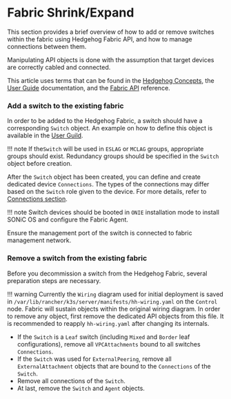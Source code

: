 # Fabric Shrink/Expand

This section provides a brief overview of how to add or remove switches within the fabric using Hedgehog Fabric API, and
how to manage connections between them.

Manipulating API objects is done with the assumption that target devices are correctly cabled and connected.

This article uses terms that can be found in the [Hedgehog Concepts](../concepts/overview.md), the [User
Guide](overview.md) documentation, and the [Fabric API](../reference/api.md) reference.

### Add a switch to the existing fabric

In order to be added to the Hedgehog Fabric, a switch should have a corresponding `Switch` object. An example on how to define
this object is available in the [User Guild](devices.md).

!!! note
    If the`Switch` will be used in `ESLAG` or `MCLAG` groups, appropriate groups should exist. Redundancy groups should
    be specified in the `Switch` object before creation.

After the `Switch` object has been created, you can define and create dedicated device `Connections`. The types of the
connections may differ based on the `Switch` role given to the device. For more details, refer to [Connections
section](connections.md).

!!! note
    Switch devices should be booted in `ONIE` installation mode to install SONiC OS and configure the Fabric
    Agent.

Ensure the management port of the switch is connected to fabric management network.

### Remove a switch from the existing fabric

Before you decommission a switch from the Hedgehog Fabric, several preparation steps are necessary.

!!! warning
    Currently the `Wiring` diagram used for initial deployment is saved in
    `/var/lib/rancher/k3s/server/manifests/hh-wiring.yaml` on the `Control` node. Fabric will sustain objects within the
    original wiring diagram. In order to remove any object, first remove the dedicated API objects from this file. It is
    recommended to reapply `hh-wiring.yaml` after changing its internals.

* If the `Switch` is a `Leaf` switch (including `Mixed` and `Border` leaf configurations), remove all `VPCAttachments` bound to all switches `Connections`.
* If the `Switch` was used for `ExternalPeering`, remove all `ExternalAttachment` objects that are bound to the `Connections` of the `Switch`.
* Remove all connections of the `Switch`.
* At last, remove the `Switch` and `Agent` objects.
